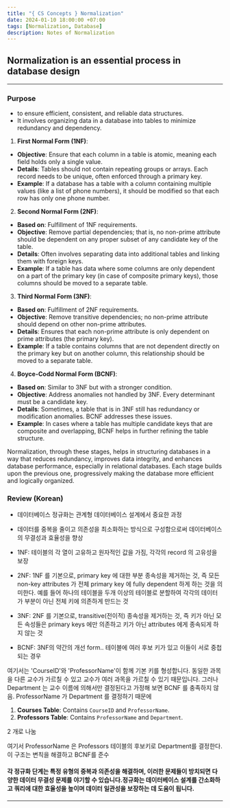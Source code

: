 ```yaml
---
title: "{ CS Concepts } Normalization"
date: 2024-01-10 18:00:00 +07:00
tags: [Normalization, Database]
description: Notes of Normalization
---
```


## Normalization is an essential process in database design
---

### Purpose 
- to ensure efficient, consistent, and reliable data structures.
- It involves organizing data in a database into tables to minimize redundancy and dependency.

1. **First Normal Form (1NF)**:
- **Objective**: Ensure that each column in a table is atomic, meaning each field holds only a single value.
- **Details**: Tables should not contain repeating groups or arrays. Each record needs to be unique, often enforced through a primary key.
- **Example**: If a database has a table with a column containing multiple values (like a list of phone numbers), it should be modified so that each row has only one phone number.

2. **Second Normal Form (2NF)**:
- **Based on**: Fulfillment of 1NF requirements.
- **Objective**: Remove partial dependencies; that is, no non-prime attribute should be dependent on any proper subset of any candidate key of the table.
- **Details**: Often involves separating data into additional tables and linking them with foreign keys.
- **Example**: If a table has data where some columns are only dependent on a part of the primary key (in case of composite primary keys), those columns should be moved to a separate table.

3. **Third Normal Form (3NF)**:
- **Based on**: Fulfillment of 2NF requirements.
- **Objective**: Remove transitive dependencies; no non-prime attribute should depend on other non-prime attributes.
- **Details**: Ensures that each non-prime attribute is only dependent on prime attributes (the primary key).
- **Example**: If a table contains columns that are not dependent directly on the primary key but on another column, this relationship should be moved to a separate table.

4. **Boyce-Codd Normal Form (BCNF)**:
- **Based on**: Similar to 3NF but with a stronger condition.
- **Objective**: Address anomalies not handled by 3NF. Every determinant must be a candidate key.
- **Details**: Sometimes, a table that is in 3NF still has redundancy or modification anomalies. BCNF addresses these issues.
- **Example**: In cases where a table has multiple candidate keys that are composite and overlapping, BCNF helps in further refining the table structure.

Normalization, through these stages, helps in structuring databases in a way that reduces redundancy, improves data integrity, and enhances database performance, especially in relational databases. Each stage builds upon the previous one, progressively making the database more efficient and logically organized.


### Review (Korean)
- 데이터베이스 정규화는 관계형 데이터베이스 설계에서 중요한 과정
- 데이터를 중복을 줄이고 의존성을 최소화하는 방식으로 구성함으로써 데이터베이스의 무결성과 효율성을 향상

- 1NF: 테이블의 각 열이 고유하고 원자적인 값을 가짐, 각각의 record 의 고유성을 보장
- 2NF: 1NF 를 기본으로, primary key 에 대한 부분 종속성을 제거하는 것, 즉 모든 non-key attributes 가 전체 primary key 에 fully dependent 하게 하는 것을 의미한다. 예를 들어 하나의 테이블을 두개 이상의 테이블로 분할하여 각각의 데이터가 부분이 아닌 전체 키에 의존하게 만드는 것
- 3NF: 2NF 를 기본으로, transitive(전이적) 종속성을 제거하는 것, 즉 키가 아닌 모든 속성들은 primary keys 에만 의존하고 키가 아닌 attributes 에게 종속되게 하지 않는 것


- BCNF: 3NF의 약간의 개선 form.. 테이블에 여러 후보 키가 있고 이들이 서로 중첩되는 경우

여기서는 'CourseID'와 'ProfessorName'이 함께 기본 키를 형성합니다. 동일한 과목을 다른 교수가 가르칠 수 있고 교수가 여러 과목을 가르칠 수 있기 때문입니다. 그러나 Department 는 교수 이름에 의해서만 결정된다고 가정해 보면 BCNF 를 충족하지 않음. ProfessorName 가 Department 를 결정하기 때문에

1. **Courses Table**: Contains `CourseID` and `ProfessorName`.
2. **Professors Table**: Contains `ProfessorName` and `Department`.

2 개로 나눔 

여기서 ProfessorName 은 Professors 테이블의 후보키로 Department를 결정한다. 
이 구조는 변칙을 해결하고 BCNF를 준수

#### 각 정규화 단계는 특정 유형의 중복과 의존성을 해결하며, 이러한 문제들이 방치되면 다양한 데이터 무결성 문제를 야기할 수 있습니다.정규화는 데이터베이스 설계를 간소화하고 쿼리에 대한 효율성을 높이며 데이터 일관성을 보장하는 데 도움이 됩니다.

---